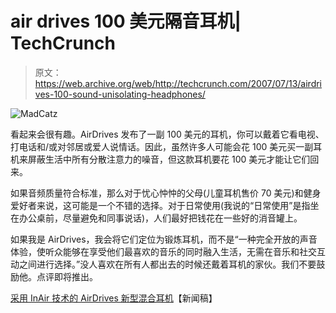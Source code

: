 # air drives 100 美元隔音耳机| TechCrunch

> 原文：<https://web.archive.org/web/http://techcrunch.com/2007/07/13/airdrives-100-sound-unisolating-headphones/>

![MadCatz](img/315c5e8116d9346d0d3c9968d9ccacc9.png)

看起来会很有趣。AirDrives 发布了一副 100 美元的耳机，你可以戴着它看电视、打电话和/或对邻居或爱人说情话。因此，虽然许多人可能会花 100 美元买一副耳机来屏蔽生活中所有分散注意力的噪音，但这款耳机要花 100 美元才能让它们回来。

如果音频质量符合标准，那么对于忧心忡忡的父母(儿童耳机售价 70 美元)和健身爱好者来说，这可能是一个不错的选择。对于日常使用(我说的“日常使用”是指坐在办公桌前，尽量避免和同事说话)，人们最好把钱花在一些好的消音罐上。

如果我是 AirDrives，我会将它们定位为锻炼耳机，而不是“一种完全开放的声音体验，使听众能够在享受他们最喜欢的音乐的同时融入生活，无需在音乐和社交互动之间进行选择。”没人喜欢在所有人都出去的时候还戴着耳机的家伙。我们不要鼓励他。点评即将推出。

[采用 InAir 技术的 AirDrives 新型混合耳机](https://web.archive.org/web/20160422015845/http://phx.corporate-ir.net/phoenix.zhtml?c=69024&p=irol-newsArticle&ID=1025694&highlight=)【新闻稿】